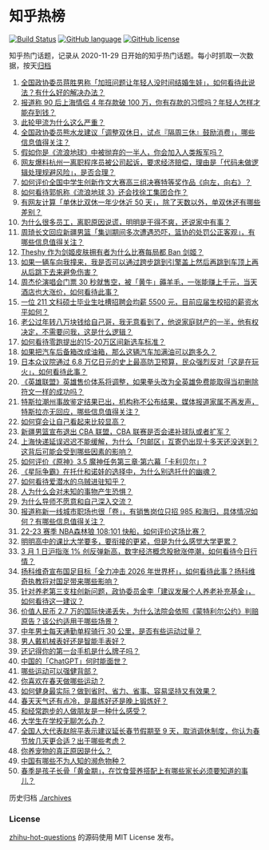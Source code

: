 # 知乎热榜
[![Build Status](https://github.com/ToWeLong/zhihu-hot-questions/workflows/CI/badge.svg)](https://github.com/ToWeLong/zhihu-hot-questions/actions)
[![GitHub language](https://img.shields.io/badge/language-golang-orange.svg)](https://golang.org/)
[![GitHub license](https://img.shields.io/github/license/ToWeLong/zhihu-hot-questions)](https://github.com/ToWeLong/zhihu-hot-questions/blob/main/LICENSE)

知乎热门话题，记录从 2020-11-29 日开始的知乎热门话题。每小时抓取一次数据，按天[归档](./archives)

<!-- BEGIN -->

1. [全国政协委员蒋胜男称「加班问题让年轻人没时间结婚生娃」，如何看待此说法？有什么好的解决办法？](https://www.zhihu.com/question/586689972)
1. [报道称 90 后上海情侣 4 年存款破 100 万，你有存款的习惯吗？年轻人怎样才能存到钱？](https://www.zhihu.com/question/586732954)
1. [此轮甲流为什么这么严重？](https://www.zhihu.com/question/586730857)
1. [全国政协委员熊水龙建议「调整双休日，试点『隔周三休』鼓励消费」，哪些信息值得关注？](https://www.zhihu.com/question/586865217)
1. [假如你是《流浪地球》中被抛弃的一半人，你会加入人类叛军吗？](https://www.zhihu.com/question/580341171)
1. [网友爆料杭州一离职程序员被公司起诉，要求经济赔偿，理由是「代码未做逻辑处理规避风险」，是否合理？](https://www.zhihu.com/question/586786214)
1. [如何评价全国中学生创新作文大赛高三组决赛特等奖作品《向左，向右》？](https://www.zhihu.com/question/586372660)
1. [如何看待郭帆称《流浪地球 3》还会找徐工集团合作？](https://www.zhihu.com/question/586806223)
1. [有网友计算「单休比双休一年少休近 50 天」，除了天数以外，单双休还有哪些差别？](https://www.zhihu.com/question/586901004)
1. [为什么很多员工，离职原因说谎，明明是干得不爽，还说家中有事？](https://www.zhihu.com/question/585272558)
1. [周琦长文回应新疆男篮「集训期间多次遭遇恐吓，篮协的处罚公正客观」，有哪些信息值得关注？](https://www.zhihu.com/question/586858614)
1. [Theshy 作为剑姬皮肤拥有者为什么比赛每局都 Ban 剑姬？](https://www.zhihu.com/question/586419547)
1. [如果一辆车向我撞来，我是否可以通过跨步跳到引擎盖上然后再跳到车顶上再从后跳下去来避免伤害？](https://www.zhihu.com/question/567643927)
1. [周杰伦演唱会门票 30 秒就售空，被「黄牛」薅羊毛，一张能赚上千元，当天酒店也大涨价，如何看待此事？](https://www.zhihu.com/question/586800503)
1. [一位 211 文科硕士毕业生吐槽招聘会均薪 5500 元，目前应届生校招的薪资水平如何？](https://www.zhihu.com/question/586900645)
1. [老公过年转八万块钱给自己哥，我无意看到了，他说家庭财产的一半，他有权决定，不需要问我，这是什么逻辑？](https://www.zhihu.com/question/580525455)
1. [如何看待零跑提出的15-20万区间新选车标准？](https://www.zhihu.com/question/586918773)
1. [如果把汽车后备箱改成油箱，那么这辆汽车加满油可以跑多久？](https://www.zhihu.com/question/585905488)
1. [日本众议院通过 6.8 万亿日元的史上最高防卫预算，民众强烈反对「这是在玩火」，如何看待此事？](https://www.zhihu.com/question/586867003)
1. [《英雄联盟》英雄售价体系将调整，如果拳头改为全英雄免费能取得当初删除符文一样的成功吗？](https://www.zhihu.com/question/584428495)
1. [特斯拉潮州事故鉴定结果已出，机构称不公布结果，媒体报道家属不再发声，特斯拉亦无回应，哪些信息值得关注？](https://www.zhihu.com/question/586885191)
1. [如何穿会让自己看起来比较显高？](https://www.zhihu.com/question/299348225)
1. [新疆男篮宣布退出 CBA 联盟，CBA 联赛是否会递补球队或者扩军？](https://www.zhihu.com/question/586827348)
1. [上海快递延误迟迟不能缓解，为什么「包邮区」互寄仍出现十多天还没送到？这背后可能会受到哪些因素的影响？](https://www.zhihu.com/question/586500475)
1. [如何评价《原神》3.5 魔神任务第三章·第六幕「卡利贝尔」?](https://www.zhihu.com/question/586886802)
1. [《星际争霸》在托什和诺娃的选择中，为什么别选托什的幽魂？](https://www.zhihu.com/question/586116772)
1. [如何看待爱潜水的乌贼进驻知乎？](https://www.zhihu.com/question/586761967)
1. [人为什么会对未知的事物产生恐惧？](https://www.zhihu.com/question/37009657)
1. [为什么导师不愿意和自己深入交流？](https://www.zhihu.com/question/585554935)
1. [报道称新一线城市职场也很「卷」，有销售岗位只招 985 和海归，具体情况如何？有哪些信息值得关注？](https://www.zhihu.com/question/586511910)
1. [22-23 赛季 NBA森林狼 108:101 快船，如何评价这场比赛？](https://www.zhihu.com/question/586878380)
1. [明明高中的课比大学要多，要衔接的更紧，但是为什么感觉大学更累？](https://www.zhihu.com/question/586169036)
1. [3 月 1 日沪指涨 1% 创反弹新高，数字经济概念股掀涨停潮，如何看待今日行情？](https://www.zhihu.com/question/586883518)
1. [扬科维奇宣布国足目标「全力冲击 2026 年世界杯」，如何看待此事？扬科维奇执教将对国足带来哪些影响？](https://www.zhihu.com/question/586916013)
1. [针对养老第三支柱创新问题，政协委员金李「建议发展个人养老补充基金」，如何看待这一建议？](https://www.zhihu.com/question/586922614)
1. [价值人民币 2.7 万的国际快递丢失，为什么法院会依照《蒙特利尔公约》判赔原告？该公约适用于哪些场景？](https://www.zhihu.com/question/586502368)
1. [中年男士每天通勤单程骑行 30 公里，是否有些运动过量？](https://www.zhihu.com/question/586591150)
1. [男人戴机械表好还是智能手表好？](https://www.zhihu.com/question/585366385)
1. [还记得你的第一台手机是什么牌子吗？](https://www.zhihu.com/question/585474185)
1. [中国的「ChatGPT」何时能面世？](https://www.zhihu.com/question/585103314)
1. [哪些运动可以强健背部？](https://www.zhihu.com/question/585683895)
1. [你喜欢在春天做哪些运动？](https://www.zhihu.com/question/585942219)
1. [如何健身最实际？做到省时、省力、省事、容易坚持又有效果？](https://www.zhihu.com/question/586188925)
1. [春天天气还有点冷，是晨练好还是晚上锻炼好？](https://www.zhihu.com/question/585465725)
1. [和经常跑步的人做朋友是一种什么感受？](https://www.zhihu.com/question/585524293)
1. [大学生在学校无聊怎么办？](https://www.zhihu.com/question/583630789)
1. [全国人大代表赵皖平表示建议延长春节假期至 9 天，取消调休制度，你认为春节放几天更合适？出于哪些考虑？](https://www.zhihu.com/question/586858591)
1. [你养宠物的真正原因是什么？](https://www.zhihu.com/question/584992181)
1. [中国有哪些不为人知的濒危物种？](https://www.zhihu.com/question/363711872)
1. [春季是孩子长骨「黄金期」，在饮食营养搭配上有哪些家长必须要知道的事儿？](https://www.zhihu.com/question/584169077)

<!-- END -->

历史归档 [./archives](./archives)


### License
[zhihu-hot-questions](https://github.com/towelong/zhihu-hot-questions) 的源码使用 MIT License 发布。